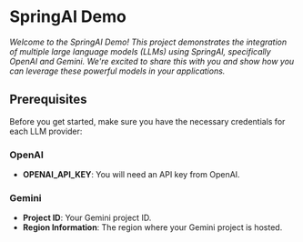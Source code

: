 # SpringAI Demo

_Welcome to the SpringAI Demo! This project demonstrates the integration of multiple large language models (LLMs) using SpringAI, specifically OpenAI and Gemini. We're excited to share this with you and show how you can leverage these powerful models in your applications._

## Prerequisites

Before you get started, make sure you have the necessary credentials for each LLM provider:

### OpenAI
- **OPENAI_API_KEY**: You will need an API key from OpenAI.

### Gemini
- **Project ID**: Your Gemini project ID.
- **Region Information**: The region where your Gemini project is hosted.

